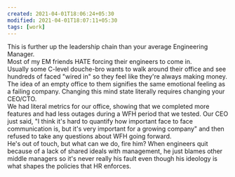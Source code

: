 ```yaml
---
created: 2021-04-01T18:06:24+05:30
modified: 2021-04-01T18:07:11+05:30
tags: [work]
---
```



 This is further up the leadership chain than your average Engineering Manager.  
Most of my EM friends HATE forcing their engineers to come in.  
Usually some C-level douche-bro wants to walk around their office and see hundreds of faced "wired in" so they feel like they're always making money.  
The idea of an empty office to them signifies the same emotional feeling as a failing company. Changing this mind state literally requires changing your CEO/CTO.  
We had literal metrics for our office, showing that we completed more features and had less outages during a WFH period that we tested. Our CEO just said, "I think it's hard to quantify how important face to face communication is, but it's very important for a growing company" and then refused to take any questions about WFH going forward.  
He's out of touch, but what can we do, fire him? When engineers quit because of a lack of shared ideals with management, he just blames other middle managers so it's never really his fault even though his ideology is what shapes the policies that HR enforces. 
